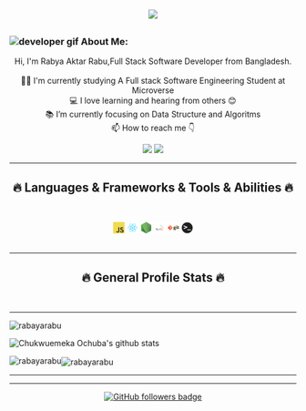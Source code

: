 <!-- [![Typing SVG](https://readme-typing-svg.herokuapp.com?center=true&lines=This+is+HalemoGPA;Nice+to+meet+you+%F0%9F%91%8B)](https://git.io/typing-svg)       -->

<h1 align="center">
  <a href="https://git.io/typing-svg">
    <img src="https://readme-typing-svg.herokuapp.com/?lines=This+is+Rabaya+Aktar+Rabu;Nice+to+meet+you+%F0%9F%91%8B&center=true&size=30">
  </a>
</h1>
   
###  <img src="/images/Developer.gif" alt="developer gif"  height="45px">  About Me:
<p align="center">
  Hi, I'm Rabya Aktar Rabu,Full Stack Software Developer from Bangladesh.
  <br>
  <br>
  👨‍🎓 I'm currently studying A Full stack Software Engineering Student at Microverse
  <br>
  💻 I love learning and hearing from others 😊
  <br>
  📚 I’m currently focusing on Data Structure and Algoritms
  <br>
  📫 How to reach me 👇
</p>
<p align="center"> <a href="https://www.linkedin.com/in/rabaya-rabu-142721169/"><img src="https://img.shields.io/badge/linkedin-%230077B5.svg?&style=for-the-badge&logo=linkedin&logoColor=white" height=23></a> <a href="mailto:rabu9149@gmail.com"><img src="https://img.shields.io/badge/Gmail-D14836?style=for-the-badge&logo=gmail&logoColor=white" height=23></a>
<!-- <a href="https://t.me/katfogy"><img src="https://img.shields.io/badge/Telegram-2CA5E0?style=for-the-badge&logo=telegram&logoColor=white" height=23></a>  <!--<a href="https://www.facebook.com/halemogpa"><img src="https://img.shields.io/badge/Facebook-1877F2?style=for-the-badge&logo=facebook&logoColor=white" height=23></a>  -->
<!--    <a href="https://github.com/HalemoGPA/"><img src="https://img.shields.io/badge/GitHub-100000?style=for-the-badge&logo=github&logoColor=white" height=23></a> --> 
<!--   <a href="https://www.youtube.com/watch?v=p0uAJ6Eu4Rs"><img src="https://img.shields.io/badge/YouTube-FF0000?style=for-the-badge&logo=youtube&logoColor=white" height=23></a> <a href="https://t.me/HalemoGPA"><img src="https://img.shields.io/badge/Telegram-2CA5E0?style=for-the-badge&logo=telegram&logoColor=white" height=23></a>  <a href="https://codeforces.com/profile/HGPA"><img src="https://img.shields.io/badge/codeforces-%234566B5.svg?&style=for-the-badge&logo=codeforces&logoColor=white" height=23></a> --></p>
<hr>
<h2 align="center">🔥 Languages & Frameworks & Tools & Abilities 🔥</h2><br>
<p align="center">
<!--   <code><img title="C" height="25" src="images/c.svg"></code> -->
<code><img height="20" src="https://raw.githubusercontent.com/github/explore/80688e429a7d4ef2fca1e82350fe8e3517d3494d/topics/javascript/javascript.png"></code>
<code><img height="20" src="https://raw.githubusercontent.com/github/explore/80688e429a7d4ef2fca1e82350fe8e3517d3494d/topics/react/react.png"></code>
<code><img height="20" src="https://raw.githubusercontent.com/github/explore/80688e429a7d4ef2fca1e82350fe8e3517d3494d/topics/nodejs/nodejs.png"></code>
<code><img height="20" src="https://raw.githubusercontent.com/github/explore/80688e429a7d4ef2fca1e82350fe8e3517d3494d/topics/mysql/mysql.png"></code>
<code><img height="20" src="https://raw.githubusercontent.com/github/explore/80688e429a7d4ef2fca1e82350fe8e3517d3494d/topics/git/git.png"></code>
<code><img height="20" src="https://raw.githubusercontent.com/github/explore/80688e429a7d4ef2fca1e82350fe8e3517d3494d/topics/terminal/terminal.png"></code>



<br />
<br />
<!--   <code><img title="Microsoft Visual Studio" height="25" src="images/visualstudio.png"></code> -->
</p>
<hr>
<h2 align="center">🔥 General Profile Stats 🔥</h2><br>
<hr>
<p align="left"> <img src="https://komarev.com/ghpvc/?username=katfogy&label=Profile%20views&color=0e75b6&style=flat" alt="rabayarabu" /> </p>

 ![Chukwuemeka Ochuba's github stats](https://github-readme-stats.vercel.app/api?username=rabayarabu&theme=dark&show_icons=true)
 
 <p><img align="left" src="https://github-readme-stats.vercel.app/api/top-langs?username=rabayarabu&show_icons=true&locale=en&layout=compact" alt="rabayarabu" /></p>
 
<p><img align="center" src="https://github-readme-streak-stats.herokuapp.com/?user=rabayarabu&" alt="rabayarabu"/></p>
<hr>

<hr>
<!-- <p align="center">
  <a href="https://www.buymeacoffee.com/HalemoGPA" target="_blank" ><img src="https://www.buymeacoffee.com/assets/img/custom_images/orange_img.png" alt="HalemoGPA buy me a coffee" width="230"></a>
</p> -->

<!--
-->
<p align="center">
  <a href="https://www.github.com/rabayarabu" target="_blank" rel="noreferrer"><img src="https://img.shields.io/github/followers/rabayarabu?logo=github&style=for-the-badge&color=282b2f&labelColor=0d1117" alt="GitHub followers badge" /></a>
</p>
<!---
HalemoGPA/HalemoGPA is a ✨ special ✨ repository because its `README.md` (this file) appears on your GitHub profile.
You can click the Preview link to take a look at your changes.
--->
